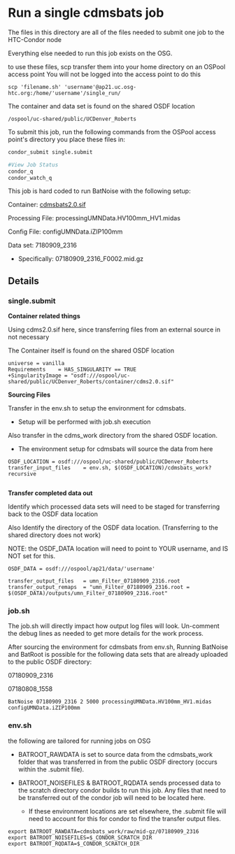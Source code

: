 # Run a single cdmsbats job

The files in this directory are all of the files needed to submit one job to the HTC-Condor node

Everything else needed to run this job exists on the OSG.

to use these files, scp transfer them into your home directory on an OSPool access point
You will not be logged into the access point to do this 

```
scp 'filename.sh' 'username'@ap21.uc.osg-htc.org:/home/'username'/single_run/
```

The container and data set is found on the shared OSDF location
```
/ospool/uc-shared/public/UCDenver_Roberts
```

To submit this job, run the following commands from the OSPool access point's directory you place these files in:

```bash
condor_submit single.submit

#View Job Status
condor_q
condor_watch_q
```

This job is hard coded to run BatNoise with the following setup:

Container: [cdmsbats2.0.sif](https://github.com/Derkula/UCD-OSN/tree/main/containers)

Processing File: processingUMNData.HV100mm_HV1.midas

Config File: configUMNData.iZIP100mm

Data set: 7180909_2316
 - Specifically: 07180909_2316_F0002.mid.gz



## Details

### single.submit

<b> Container related things </b>

 Using cdms2.0.sif here, since transferring files from an external source in not necessary
 
 The Container itself is found on the shared OSDF location

```
universe = vanilla
Requirements    = HAS_SINGULARITY == TRUE
+SingularityImage = "osdf:///ospool/uc-shared/public/UCDenver_Roberts/container/cdms2.0.sif"

```

<b> Sourcing Files </b>

Transfer in the env.sh to setup the environment for cdmsbats.
 - Setup will be performed with job.sh execution

Also transfer in the cdms_work directory from the shared OSDF location.
- The environment setup for cdmsbats will source the data from here

```
OSDF_LOCATION = osdf:///ospool/uc-shared/public/UCDenver_Roberts
transfer_input_files    = env.sh, $(OSDF_LOCATION)/cdmsbats_work?recursive


```

<b>Transfer completed data out </b>

Identify which processed data sets will need to be staged for transferring back to the OSDF data location

Also Identify the directory of the OSDF data location. (Transferring to the shared directory does not work)

NOTE: the OSDF_DATA location will need to point to YOUR username, and IS NOT set for this.

```
OSDF_DATA = osdf:///ospool/ap21/data/'username'

transfer_output_files   = umn_Filter_07180909_2316.root
transfer_output_remaps  = "umn_Filter_07180909_2316.root = $(OSDF_DATA)/outputs/umn_Filter_07180909_2316.root"

```

### job.sh

The job.sh will directly impact how output log files will look. 
Un-comment the debug lines as needed to get more details for the work process. 

After sourcing the environment for cdmsbats from env.sh, Running BatNoise and BatRoot is possible for the following data sets that are already uploaded to the public OSDF directory:

07180909_2316

07180808_1558

```
BatNoise 07180909_2316 2 5000 processingUMNData.HV100mm_HV1.midas configUMNData.iZIP100mm
```

### env.sh

the following are tailored for running jobs on OSG
 - BATROOT_RAWDATA is set to source data from the cdmsbats_work folder that was transferred in from the public OSDF directory (occurs within the .submit file).
 
 - BATROOT_NOISEFILES & BATROOT_RQDATA sends processed data to the scratch directory condor builds to run this job. Any files that need to be transferred out of the condor job will need to be located here.
	 - If these environment locations are set elsewhere, the .submit file will need to account for this for condor to find the transfer output files.

```
export BATROOT_RAWDATA=cdmsbats_work/raw/mid-gz/07180909_2316
export BATROOT_NOISEFILES=$_CONDOR_SCRATCH_DIR
export BATROOT_RQDATA=$_CONDOR_SCRATCH_DIR

```